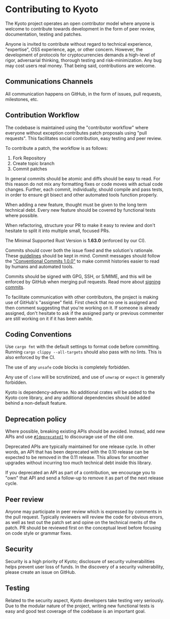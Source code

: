 # Contributing to Kyoto

The Kyoto project operates an open contributor model where anyone is welcome to
contribute towards development in the form of peer review, documentation,
testing and patches.

Anyone is invited to contribute without regard to technical experience,
"expertise", OSS experience, age, or other concern. However, the development of
protocols for cryptocurrencies demands a high-level of rigor, adversarial thinking, thorough
testing and risk-minimization.
Any bug may cost users real money. That being said, contributions are welcome.

## Communications Channels

All communication happens on GitHub, in the form of issues, pull requests, milestones, etc.

## Contribution Workflow

The codebase is maintained using the "contributor workflow" where everyone
without exception contributes patch proposals using "pull requests". This
facilitates social contribution, easy testing and peer review.

To contribute a patch, the workflow is as follows:

1. Fork Repository
2. Create topic branch
3. Commit patches

In general commits should be atomic and diffs should be easy to read.
For this reason do not mix any formatting fixes or code moves with actual code
changes. Further, each commit, individually, should compile and pass tests, in
order to ensure git bisect and other automated tools function properly.

When adding a new feature, thought must be given to the long term technical
debt.
Every new feature should be covered by functional tests where possible.

When refactoring, structure your PR to make it easy to review and don't
hesitate to split it into multiple small, focused PRs.

The Minimal Supported Rust Version is **1.63.0** (enforced by our CI).

Commits should cover both the issue fixed and the solution's rationale.
These [guidelines](https://chris.beams.io/posts/git-commit/) should be kept in mind. Commit messages should follow the ["Conventional Commits 1.0.0"](https://www.conventionalcommits.org/en/v1.0.0/) to make commit histories easier to read by humans and automated tools.

Commits should be signed with GPG, SSH, or S/MIME, and this will be enforced by GitHub
when merging pull requests. Read more about [signing commits](https://docs.github.com/en/authentication/managing-commit-signature-verification/signing-commits).

To facilitate communication with other contributors, the project is making use
of GitHub's "assignee" field. First check that no one is assigned and then
comment suggesting that you're working on it. If someone is already assigned,
don't hesitate to ask if the assigned party or previous commenter are still
working on it if it has been awhile.

## Coding Conventions

Use `cargo fmt` with the default settings to format code before committing.
Running `cargo clippy --all-targets` should also
pass with no lints. This is also enforced by the CI.

The use of any `unsafe` code blocks is completely forbidden.

Any use of `clone` will be scrutinized, and use of `unwrap` or `expect` is generally forbidden.

Kyoto is dependency-adverse. No additional crates will be added to the Kyoto core library, and any additional
dependencies should be added behind a non-default feature.

## Deprecation policy

Where possible, breaking existing APIs should be avoided. Instead, add new APIs and
use [`#[deprecated]`](https://GitHub.com/rust-lang/rfcs/blob/master/text/1270-deprecation.md)
to discourage use of the old one.

Deprecated APIs are typically maintained for one release cycle. In other words, an
API that has been deprecated with the 0.10 release can be expected to be removed in the
0.11 release. This allows for smoother upgrades without incurring too much technical
debt inside this library.

If you deprecated an API as part of a contribution, we encourage you to "own" that API
and send a follow-up to remove it as part of the next release cycle.

## Peer review

Anyone may participate in peer review which is expressed by comments in the
pull request. Typically reviewers will review the code for obvious errors, as
well as test out the patch set and opine on the technical merits of the patch.
PR should be reviewed first on the conceptual level before focusing on code
style or grammar fixes.

## Security

Security is a high priority of Kyoto; disclosure of security vulnerabilities helps
prevent user loss of funds. In the discovery of a security vulnerability, please
create an issue on GitHub.

## Testing

Related to the security aspect, Kyoto developers take testing very seriously.
Due to the modular nature of the project, writing new functional tests is easy
and good test coverage of the codebase is an important goal.
